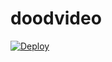 # doodvideo
[![Deploy](https://www.herokucdn.com/deploy/button.svg)](https://heroku.com/deploy?template=https://github.com/samurai-maker/DOOODVIDEO)
